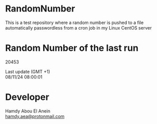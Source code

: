 # RandomNumber    
This is a test repository where a random number is pushed to a file automatically passwordless from a cron job in my Linux CentOS server    
# Random Number of the last run   
20453
      
Last update (GMT +1)    
08/11/24 08:00:01
# Developer    
Hamdy Abou El Anein   
hamdy.aea@protonmail.com
